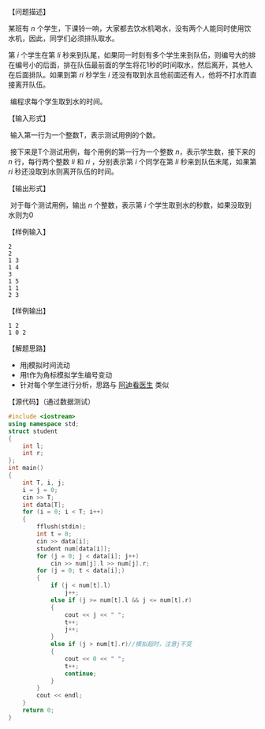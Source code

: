 【问题描述】

   某班有 *n* 个学生，下课铃一响，大家都去饮水机喝水，没有两个人能同时使用饮水机，因此，同学们必须排队取水。

   第 *i* 个学生在第 *li* 秒来到队尾，如果同一时刻有多个学生来到队伍，则编号大的排在编号小的后面，排在队伍最前面的学生将花1秒的时间取水，然后离开，其他人在后面排队。如果到第 *ri* 秒学生 *i* 还没有取到水且他前面还有人，他将不打水而直接离开队伍。

​    编程求每个学生取到水的时间。

【输入形式】

​    输入第一行为一个整数T，表示测试用例的个数。

​    接下来是T个测试用例，每个用例的第一行为一个整数 *n*，表示学生数，接下来的 *n* 行，每行两个整数 *li* 和 *ri* ，分别表示第 *i* 个同学在第 *li* 秒来到队伍末尾，如果第 *ri* 秒还没取到水则离开队伍的时间。

【输出形式】

​    对于每个测试用例，输出 *n* 个整数，表示第 *i* 个学生取到水的秒数，如果没取到水则为0

【样例输入】

```
2
2
1 3
1 4
3
1 5
1 1
2 3
```

【样例输出】

```
1 2 
1 0 2
```

【解题思路】

+ 用j模拟时间流动
+ 用t作为角标模拟学生编号变动
+ 针对每个学生进行分析，思路与 [阿迪看医生](https://github.com/BTMuli/Exercise/blob/main/%E9%98%BF%E8%BF%AA%E7%9C%8B%E5%8C%BB%E7%94%9F.md) 类似

【源代码】（通过数据测试）

```c++
#include <iostream>
using namespace std;
struct student
{
	int l;
	int r;
};
int main()
{
	int T, i, j;
	i = j = 0;
	cin >> T;
	int data[T];
	for (i = 0; i < T; i++)
	{
		fflush(stdin);
		int t = 0;
		cin >> data[i];
		student num[data[i]];
		for (j = 0; j < data[i]; j++)
			cin >> num[j].l >> num[j].r;
		for (j = 0; t < data[i];)
		{
			if (j < num[t].l)
				j++;
			else if (j >= num[t].l && j <= num[t].r)
			{
				cout << j << " ";
				t++;
				j++;
			}
			else if (j > num[t].r)//模拟超时，注意j不变
			{
				cout << 0 << " ";
				t++;
				continue;
			}
		}
		cout << endl;
	}
	return 0;
}
```


